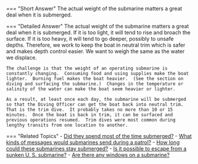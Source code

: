 
=== "Short Answer"
    The actual weight of the submarine matters a great deal when it is submerged.

=== "Detailed Answer"
    The actual weight of the submarine matters a great deal when it is submerged.  If it is too light, it will tend to rise and broach the surface.  If it is too heavy, it will tend to go deeper, possibly to unsafe depths.  Therefore, we work to keep the boat in neutral trim which is safer and makes depth control easier.  We want to weigh the same as the water we displace.

    The challenge is that the weight of an operating submarine is constantly changing.  Consuming food and using supplies make the boat lighter.  Burning fuel makes the boat heavier.  (See the section on diving and surfacing the submarine.)  Changes in the temperature or salinity of the water can make the boat seem heavier or lighter.

    As a result, at least once each day, the submarine will be submerged so that the Diving Officer can get the boat back into neutral trim.  That is the trim dive.  It probably takes no more than 10 or 15 minutes.  Once the boat is back in trim, it can be surfaced and previous operations resumed.  Trim dives were most common during lengthy transits from one location to another.

=== "Related Topics"
    - [Did they spend most of the time submerged?](../FAQs/did-they-spend-most-of-the-time-submerged.md)
    - [What kinds of messages would submarines send during a patrol?](../FAQs/what-kinds-of-messages-would-submarines-send-during-a-patrol.md)
    - [How long could these submarines stay submerged?](../FAQs/how-long-could-these-submarines-stay-submerged.md)
    - [Is it possible to escape from a sunken U. S. submarine?](../FAQs/is-it-possible-to-escape-from-a-sunken-u-s-submarine.md)
    - [Are there any windows on a submarine?](../FAQs/are-there-any-windows-on-a-submarine.md)
